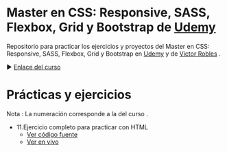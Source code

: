 # Master en CSS: Responsive, SASS, Flexbox, Grid y Bootstrap de [Udemy](https://www.udemy.com/)
Repositorio para practicar los ejercicios y proyectos del Master en CSS: Responsive, SASS, Flexbox, Grid y Bootstrap en [Udemy](https://www.udemy.com/) y de [Víctor Robles](https://www.udemy.com/user/victor-robles-2/) .

▶ [Enlace del curso](https://www.udemy.com/course/master-en-css-responsive-sass-flexbox-grid-y-boostrap-4/)

# Prácticas y ejercicios 

Nota : La numeración corresponde a la del curso .

* 11.Ejercicio completo para practicar con HTML
  * [Ver código fuente](https://github.com/juanmatorres-dev/Master-en-CSS-Responsive-SASS-Flexbox-Grid-y-Bootstrap-Udemy/tree/main/11.%20Ejercicio%20completo%20para%20practicar%20con%20HTML)
  * [Ver en vivo](https://juanmatorres-dev.github.io/Master-en-CSS-Responsive-SASS-Flexbox-Grid-y-Bootstrap-Udemy/11.%20Ejercicio%20completo%20para%20practicar%20con%20HTML/index.html)

